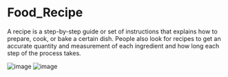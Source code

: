# Food_Recipe
A recipe is a step-by-step guide or set of instructions that explains how to prepare, cook, or bake a certain dish. People also look for recipes to get an accurate quantity and measurement of each ingredient and how long each step of the process takes.

![image](https://user-images.githubusercontent.com/87406802/210711576-e24a97dc-8ea3-4286-8fdd-4757deaa796f.png)
![image](https://user-images.githubusercontent.com/87406802/210711631-48223461-f083-4e7b-afd3-263cc7545d3b.png)
